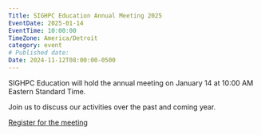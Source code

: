 ```yaml
---
Title: SIGHPC Education Annual Meeting 2025
EventDate: 2025-01-14
EventTime: 10:00:00
TimeZone: America/Detroit
category: event
# Published date:
Date: 2024-11-12T08:00:00-0500
---
```


SIGHPC Education will hold the annual meeting on January 14 at 10:00 AM Eastern Standard Time.

Join us to discuss our activities over the past and coming year.

[Register for the meeting](https://us02web.zoom.us/meeting/register/tZcocO-trjovEtdYowu-K3U8jIGithIgXMHp)

